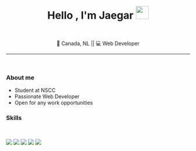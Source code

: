 <h1 align="center"><b>Hello , I'm Jaegar </b><img src="https://media.giphy.com/media/hvRJCLFzcasrR4ia7z/giphy.gif" width="35"></h1>
<br>
<p align="center"> 🍁 Canada, NL || 💻 Web Developer </p>
<hr>
<br>
<h3><b>About me</b></h3>
<ul>
  <li>Student at NSCC</li>
  <li>Passionate Web Developer</li>
  <li>Open for any work opportunities</li>
</ul>


<h3><b>Skills</b></h3>
<br>
<p float="left">
  <img src="https://img.shields.io/badge/HTML5-E34F26?style=for-the-badge&logo=html5&logoColor=white">
  <img src="https://img.shields.io/badge/CSS3-1572B6?style=for-the-badge&logoColor=white">
  <img src="https://img.shields.io/badge/JavaScript-323330?style=for-the-badge&logo=javascript&logoColor=F7DF1E">
  <img src="https://img.shields.io/badge/Vue.js-35495E?style=for-the-badge&logo=vue.js&logoColor=4FC08D">
  <img src="https://img.shields.io/badge/Java-ED8B00?style=for-the-badge&logo=java&logoColor=white">
</p>

    





